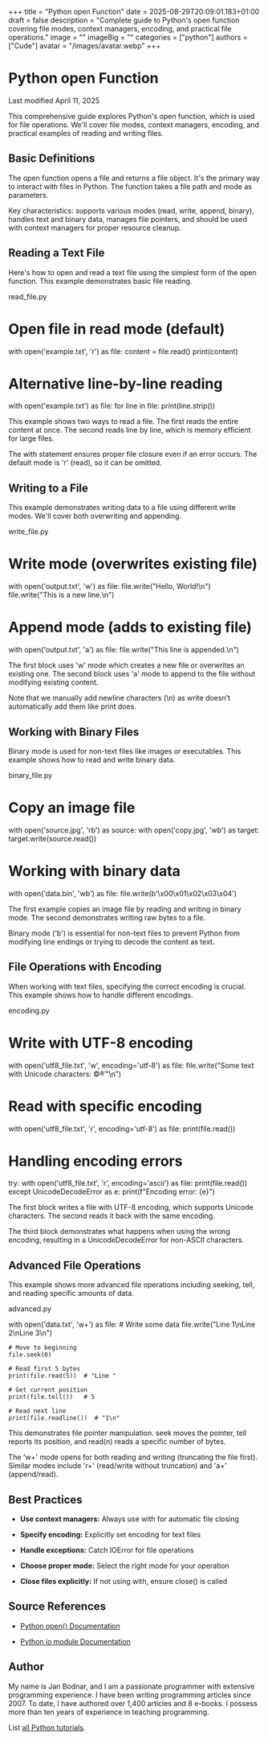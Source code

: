 +++
title = "Python open Function"
date = 2025-08-29T20:09:01.183+01:00
draft = false
description = "Complete guide to Python's open function covering file modes, context managers, encoding, and practical file operations."
image = ""
imageBig = ""
categories = ["python"]
authors = ["Cude"]
avatar = "/images/avatar.webp"
+++

# Python open Function

Last modified April 11, 2025

This comprehensive guide explores Python's open function, which
is used for file operations. We'll cover file modes, context managers,
encoding, and practical examples of reading and writing files.

## Basic Definitions

The open function opens a file and returns a file object. It's the
primary way to interact with files in Python. The function takes a file path
and mode as parameters.

Key characteristics: supports various modes (read, write, append, binary),
handles text and binary data, manages file pointers, and should be used with
context managers for proper resource cleanup.

## Reading a Text File

Here's how to open and read a text file using the simplest form of the
open function. This example demonstrates basic file reading.

read_file.py
  

# Open file in read mode (default)
with open('example.txt', 'r') as file:
    content = file.read()
    print(content)

# Alternative line-by-line reading
with open('example.txt') as file:
    for line in file:
        print(line.strip())

This example shows two ways to read a file. The first reads the entire content
at once. The second reads line by line, which is memory efficient for large
files.

The with statement ensures proper file closure even if an error
occurs. The default mode is 'r' (read), so it can be omitted.

## Writing to a File

This example demonstrates writing data to a file using different write modes.
We'll cover both overwriting and appending.

write_file.py
  

# Write mode (overwrites existing file)
with open('output.txt', 'w') as file:
    file.write("Hello, World!\n")
    file.write("This is a new line.\n")

# Append mode (adds to existing file)
with open('output.txt', 'a') as file:
    file.write("This line is appended.\n")

The first block uses 'w' mode which creates a new file or overwrites an
existing one. The second block uses 'a' mode to append to the file without
modifying existing content.

Note that we manually add newline characters (\n) as write
doesn't automatically add them like print does.

## Working with Binary Files

Binary mode is used for non-text files like images or executables. This example
shows how to read and write binary data.

binary_file.py
  

# Copy an image file
with open('source.jpg', 'rb') as source:
    with open('copy.jpg', 'wb') as target:
        target.write(source.read())

# Working with binary data
with open('data.bin', 'wb') as file:
    file.write(b'\x00\x01\x02\x03\x04')

The first example copies an image file by reading and writing in binary mode.
The second demonstrates writing raw bytes to a file.

Binary mode ('b') is essential for non-text files to prevent Python from
modifying line endings or trying to decode the content as text.

## File Operations with Encoding

When working with text files, specifying the correct encoding is crucial.
This example shows how to handle different encodings.

encoding.py
  

# Write with UTF-8 encoding
with open('utf8_file.txt', 'w', encoding='utf-8') as file:
    file.write("Some text with Unicode characters: ©®™\n")

# Read with specific encoding
with open('utf8_file.txt', 'r', encoding='utf-8') as file:
    print(file.read())

# Handling encoding errors
try:
    with open('utf8_file.txt', 'r', encoding='ascii') as file:
        print(file.read())
except UnicodeDecodeError as e:
    print(f"Encoding error: {e}")

The first block writes a file with UTF-8 encoding, which supports Unicode
characters. The second reads it back with the same encoding.

The third block demonstrates what happens when using the wrong encoding,
resulting in a UnicodeDecodeError for non-ASCII characters.

## Advanced File Operations

This example shows more advanced file operations including seeking, tell,
and reading specific amounts of data.

advanced.py
  

with open('data.txt', 'w+') as file:
    # Write some data
    file.write("Line 1\nLine 2\nLine 3\n")
    
    # Move to beginning
    file.seek(0)
    
    # Read first 5 bytes
    print(file.read(5))  # "Line "
    
    # Get current position
    print(file.tell())   # 5
    
    # Read next line
    print(file.readline())  # "1\n"

This demonstrates file pointer manipulation. seek moves the pointer,
tell reports its position, and read(n) reads a
specific number of bytes.

The 'w+' mode opens for both reading and writing (truncating the file first).
Similar modes include 'r+' (read/write without truncation) and 'a+' (append/read).

## Best Practices

- **Use context managers:** Always use with for automatic file closing

- **Specify encoding:** Explicitly set encoding for text files

- **Handle exceptions:** Catch IOError for file operations

- **Choose proper mode:** Select the right mode for your operation

- **Close files explicitly:** If not using with, ensure close() is called

## Source References

- [Python open() Documentation](https://docs.python.org/3/library/functions.html#open)

- [Python io module Documentation](https://docs.python.org/3/library/io.html)

## Author

My name is Jan Bodnar, and I am a passionate programmer with extensive
programming experience. I have been writing programming articles since 2007.
To date, I have authored over 1,400 articles and 8 e-books. I possess more
than ten years of experience in teaching programming.

List [all Python tutorials](/python/).